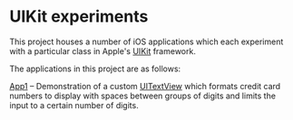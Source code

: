 # UIKit experiments

This project houses a number of iOS applications which each experiment with a particular class in Apple's [UIKit](https://developer.apple.com/documentation/uikit) framework.

The applications in this project are as follows:

[App1](App1) – Demonstration of a custom [UITextView](https://developer.apple.com/documentation/uikit/uitextview) which formats credit card numbers to display with spaces between groups of digits and limits the input to a certain number of digits.
